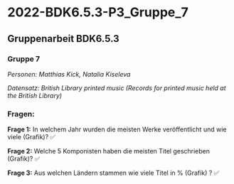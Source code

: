 # 2022-BDK6.5.3-P3_Gruppe_7
## Gruppenarbeit BDK6.5.3
### Gruppe 7

*Personen: Matthias Kick, Natalia Kiseleva*

*Datensatz: British Library printed music (Records for printed music held at the British Library)*

### Fragen:

**Frage 1:** In welchem Jahr wurden die meisten Werke veröffentlicht und wie viele (Grafik)? ✅

**Frage 2:** Welche 5 Komponisten haben die meisten Titel geschrieben (Grafik)?  ✅

**Frage 3:** Aus welchen Ländern stammen wie viele Titel in % (Grafik) ?  ✅

